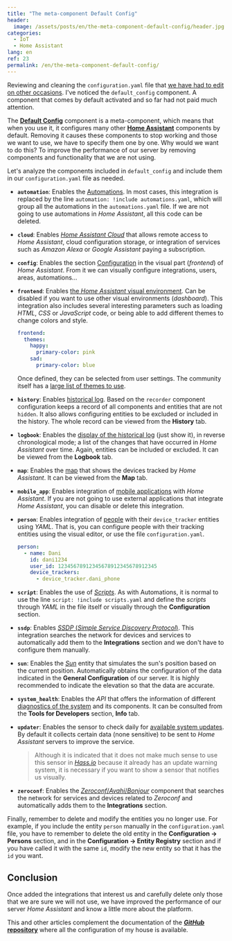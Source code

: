 ```yaml
---
title: "The meta-component Default Config"
header:
  image: /assets/posts/en/the-meta-component-default-config/header.jpg
categories:
  - IoT
  - Home Assistant
lang: en
ref: 23
permalink: /en/the-meta-component-default-config/
---
```


Reviewing and cleaning the `configuration.yaml` file that [we have had to edit on other occasions](/en/configure-home-assistant-editing-its-files/). I've noticed the `default_config` component. A component that comes by default activated and so far had not paid much attention.

The [**Default Config**](https://www.home-assistant.io/integrations/default_config/) component is a meta-component, which means that when you use it, it configures many other [**Home Assistant**](https://www.home-assistant.io/) components by default. Removing it causes these components to stop working and those we want to use, we have to specify them one by one. Why would we want to do this? To improve the performance of our server by removing components and functionality that we are not using.

Let's analyze the components included in `default_config` and include them in our `configuration.yaml` file as needed.

- **`automation`**: Enables the [Automations](https://www.home-assistant.io/integrations/automation/). In most cases, this integration is replaced by the line `automation: !include automations.yaml`, which will group all the automations in the `automations.yaml` file. If we are not going to use automations in *Home Assistant*, all this code can be deleted.
- **`cloud`**: Enables [*Home Assistant Cloud*](https://www.home-assistant.io/integrations/cloud/) that allows remote access to *Home Assistant*, cloud configuration storage, or integration of services such as *Amazon Alexa* or *Google Assistant* paying a subscription.
- **`config`**: Enables the section [Configuration](https://www.home-assistant.io/integrations/config/) in the visual part (*frontend*) of *Home Assistant*. From it we can visually configure integrations, users, areas, automations...
- **`frontend`**: Enables [the *Home Assistant* visual environment](https://www.home-assistant.io/integrations/frontend/). Can be disabled if you want to use other visual environments (*dashboard*). This integration also includes several interesting parameters such as loading *HTML*, *CSS* or *JavaScript* code, or being able to add different themes to change colors and style.

  ```yaml
  frontend:
    themes:
      happy:
        primary-color: pink
      sad:
        primary-color: blue
  ```

  Once defined, they can be selected from user settings. The community itself has a [large list of themes to use](https://community.home-assistant.io/c/projects/themes).
- **`history`**: Enables [historical log](https://www.home-assistant.io/integrations/history/). Based on the `recorder` component configuration keeps a record of all components and entities that are not `hidden`. It also allows configuring entities to be excluded or included in the history. The whole record can be viewed from the **History** tab.
- **`logbook`**: Enables the [display of the historical log](https://www.home-assistant.io/integrations/logbook/) (just show it), in reverse chronological mode; a list of the changes that have occurred in *Home Assistant* over time. Again, entities can be included or excluded. It can be viewed from the **Logbook** tab.
- **`map`**: Enables the [map](https://www.home-assistant.io/integrations/map/) that shows the devices tracked by *Home Assistant*. It can be viewed from the **Map** tab.
- **`mobile_app`**: Enables integration of [mobile applications](https://www.home-assistant.io/integrations/mobile_app/) with *Home Assistant*. If you are not going to use external applications that integrate *Home Assistant*, you can disable or delete this integration.
- **`person`**: Enables integration of [people](https://www.home-assistant.io/integrations/person/) with their `device_tracker` entities using *YAML*. That is, you can configure people with their tracking entities using the visual editor, or use the file `configuration.yaml`.

  ```yaml
  person:
    - name: Dani
      id: dani1234
      user_id: 12345678912345678912345678912345
      device_trackers:
        - device_tracker.dani_phone
  ```

- **`script`**: Enables the use of [*Scripts*](https://www.home-assistant.io/integrations/script/). As with Automations, it is normal to use the line `script: !include scripts.yaml` and define the *scripts* through *YAML* in the file itself or visually through the **Configuration** section.
- **`ssdp`**: Enables [*SSDP* (*Simple Service Discovery Protocol*)](https://www.home-assistant.io/integrations/ssdp/). This integration searches the network for devices and services to automatically add them to the **Integrations** section and we don't have to configure them manually.
- **`sun`**: Enables the [*Sun*](https://www.home-assistant.io/integrations/sun/) entity that simulates the sun's position based on the current position. Automatically obtains the configuration of the data indicated in the **General Configuration** of our server. It is highly recommended to indicate the elevation so that the data are accurate.
- **`system_health`**: Enables the *API* that offers the information of different [diagnostics of the system](https://www.home-assistant.io/integrations/system_health/) and its components. It can be consulted from the **Tools for Developers** section, **Info** tab.
- **`updater`**: Enables the sensor to check daily for [available system updates](https://www.home-assistant.io/integrations/updater/). By default it collects certain data (none sensitive) to be sent to *Home Assistant* servers to improve the service.
  > Although it is indicated that it does not make much sense to use this sensor in [*Hass.io*](https://www.home-assistant.io/hassio/) because it already has an update warning system, it is necessary if you want to show a sensor that notifies us visually.
- **`zeroconf`**: Enables the [*Zeroconf*/*Avahi*/*Bonjour*](https://www.home-assistant.io/integrations/zeroconf/) component that searches the network for services and devices related to *Zeroconf* and automatically adds them to the **Integrations** section.

Finally, remember to delete and modify the entities you no longer use. For example, if you include the entity `person` manually in the `configuration.yaml` file, you have to remember to delete the old entity in the **Configuration -> Persons** section, and in the **Configuration -> Entity Registry** section and if you have called it with the same `id`, modify the new entity so that it has the `id` you want.

## Conclusion

Once added the integrations that interest us and carefully delete only those that we are sure we will not use, we have improved the performance of our server *Home Assistant* and know a little more about the platform.

This and other articles complement the documentation of the [***GitHub* repository**](https://github.com/danimart1991/home-assistant-config) where all the configuration of my house is available.
